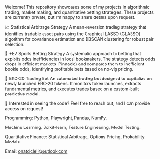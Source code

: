 
Welcome! This repository showcases some of my projects in algorithmic trading, market making, and quantitative betting strategies. These projects are currently private, but I’m happy to share details upon request.

📈 Statistical Arbitrage Strategy
A mean-reversion trading strategy that identifies tradable asset pairs using the Graphical LASSO (GLASSO) algorithm for covariance estimation and DBSCAN clustering for robust pair selection.

🎲 +EV Sports Betting Strategy
A systematic approach to betting that exploits odds inefficiencies in local bookmakers. The strategy detects odds drops in efficient markets (Pinnacle) and compares them to inefficient bookie odds, identifying profitable bets based on no-vig pricing.

🚀 ERC-20 Trading Bot
An automated trading bot designed to capitalize on newly launched ERC-20 tokens. It monitors token launches, extracts fundamental metrics, and executes trades based on a custom-built predictive model.


📩 Interested in seeing the code? Feel free to reach out, and I can provide access on request!


Programming: Python, Playwright, Pandas, NumPy.

Machine Learning: Scikit-learn, Feature Engineering, Model Testing.

Quantitative Finance: Statistical Arbitrage, Options Pricing, Probability Models


Email: onatdicleli@outlook.com
